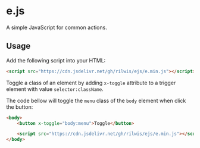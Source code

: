 # e.js

A simple JavaScript for common actions.

## Usage

Add the following script into your HTML:

```html
<script src="https://cdn.jsdelivr.net/gh/rilwis/ejs/e.min.js"></script>
```

Toggle a class of an element by adding `x-toggle` attribute to a trigger element with value `selector:className`.

The code bellow will toggle the `menu` class of the `body` element when click the button:

```html
<body>
	<button x-toggle="body:menu">Toggle</button>

	<script src="https://cdn.jsdelivr.net/gh/rilwis/ejs/e.min.js"></script>
</body>
```
